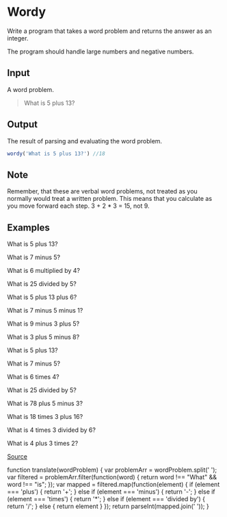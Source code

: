 # Wordy

Write a program that takes a word problem and returns the answer as an integer.

The program should handle large numbers and negative numbers.

## Input

A word problem.

>What is 5 plus 13?

## Output

The result of parsing and evaluating the word problem.

```js
wordy('What is 5 plus 13?') //18
```

## Note

Remember, that these are verbal word problems, not treated as you normally would treat a written problem. This means that you calculate as you move forward each step. 3 + 2 * 3 = 15, not 9.

## Examples

What is 5 plus 13?

What is 7 minus 5?

What is 6 multiplied by 4?

What is 25 divided by 5?

What is 5 plus 13 plus 6?

What is 7 minus 5 minus 1?

What is 9 minus 3 plus 5?

What is 3 plus 5 minus 8?

What is 5 plus 13?

What is 7 minus 5?

What is 6 times 4?

What is 25 divided by 5?

What is 78 plus 5 minus 3?

What is 18 times 3 plus 16?

What is 4 times 3 divided by 6?

What is 4 plus 3 times 2?


[Source](http://exercism.io/exercises/javascript/wordy/readme)

function translate(wordProblem) {
  var problemArr = wordProblem.split(' ');
  var filtered = problemArr.filter(function(word) {
      return word !== "What" && word !== "is";
  });
  var mapped = filtered.map(function(element) {
      if (element === 'plus') {
        return '+';
      } else if (element === 'minus') {
        return '-';
      } else if (element === 'times') {
        return '*';
      } else if (element === 'divided by') {
        return '/';
      } else {
        return element
      }
  });
  return parseInt(mapped.join(' '));
}
